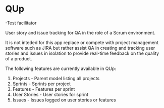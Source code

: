 # QUp
-Test facilitator

User story and issue tracking for QA in the role of a Scrum environment.

It is not inteded for this app replace or compete with project management software such as JIRA but rather assist QA in creating and tracking user stories and issues in isolation to provide real-time feedback on the quality of a product.

The following features are currently available in QUp:

1. Projects - Parent model listing all projects
2. Sprints - Sprints per project
3. Features - Features per sprint
4. User Stories - User stories for sprint
5. Issues - Issues logged on user stories or features
